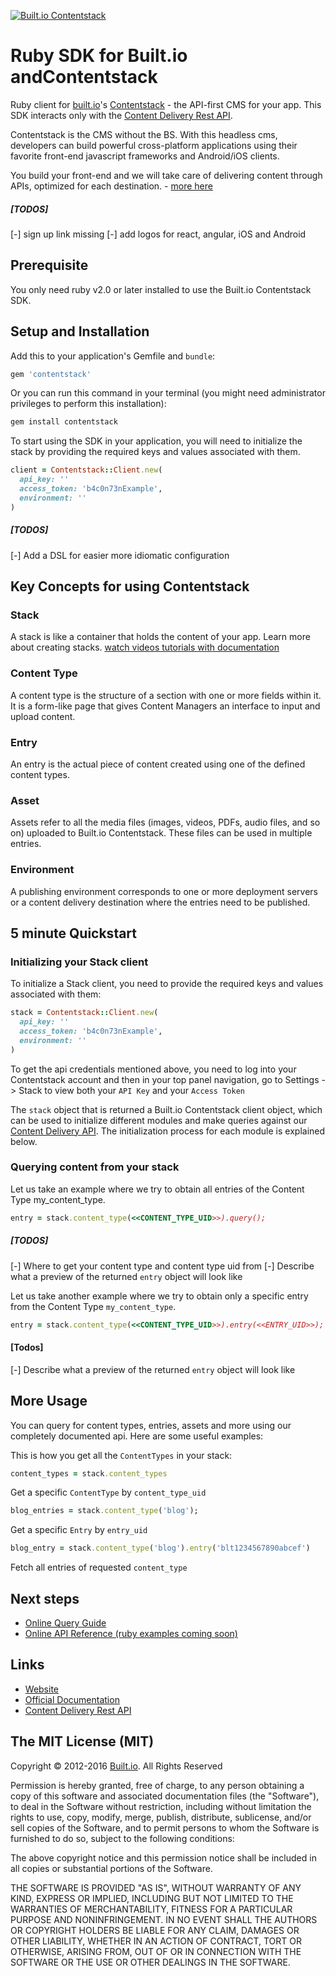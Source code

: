 [![Built.io Contentstack](https://contentstackdocs.built.io/static/images/logo.png)](https://www.built.io/products/contentstack/overview)

# Ruby SDK for Built.io andContentstack

Ruby client for [built.io](https://www.built.io)'s [Contentstack](https://www.built.io/products/contentstack/overview)  - the API-first CMS for your app. This SDK interacts only with the [Content Delivery Rest API](https://contentstackdocs.built.io/developer/restapi).

Contentstack is the CMS without the BS. With this headless cms, developers can build powerful cross-platform applications using their favorite front-end javascript frameworks and Android/iOS clients. 

You build your front-end and we will take care of delivering content through APIs, optimized for each destination. - [more here](https://www.built.io/products/contentstack/overview) 

##### [TODOS]

[-] sign up link missing
[-] add logos for react, angular, iOS and Android

## Prerequisite
You only need ruby v2.0 or later installed to use the Built.io Contentstack SDK.

## Setup and Installation
Add this to your application's Gemfile and `bundle`:

```bash
gem 'contentstack'
```

Or you can run this command in your terminal (you might need administrator privileges to perform this installation):

```ruby
gem install contentstack
```

To start using the SDK in your application, you will need to initialize the stack by providing the required keys and values associated with them.

```ruby
client = Contentstack::Client.new(
  api_key: ''
  access_token: 'b4c0n73nExample',
  environment: ''
)
```

##### [TODOS]
[-] Add a DSL for easier more idiomatic configuration


## Key Concepts for using Contentstack

### Stack
A stack is like a container that holds the content of your app. Learn more about creating stacks. [watch videos tutorials with documentation](https://contentstackdocs.built.io/developer/javascript/quickstart)

### Content Type

A content type is the structure of a section with one or more fields within it. It is a form-like page that gives Content Managers an interface to input and upload content. 

### Entry

An entry is the actual piece of content created using one of the defined content types. 

### Asset

Assets refer to all the media files (images, videos, PDFs, audio files, and so on) uploaded to Built.io Contentstack. These files can be used in multiple entries.  

### Environment

A publishing environment corresponds to one or more deployment servers or a content delivery destination where the entries need to be published. 


## 5 minute Quickstart

### Initializing your Stack client
To initialize a Stack client, you need to provide the required keys and values associated with them:

```ruby
stack = Contentstack::Client.new(
  api_key: ''
  access_token: 'b4c0n73nExample',
  environment: ''
)
```

To get the api credentials mentioned above, you need to log into your Contentstack account and then in your top panel navigation, go to Settings -> Stack to view both your `API Key` and your `Access Token`


The `stack` object that is returned a Built.io Contentstack client object, which can be used to initialize different modules and make queries against our [Content Delivery API](https://contentstackdocs.built.io/rest/api/content-delivery-api/). The initialization process for each module is explained below.


### Querying content from your stack

Let us take an example where we try to obtain all entries of the Content Type my_content_type.

```ruby
entry = stack.content_type(<<CONTENT_TYPE_UID>>).query();
```

##### [TODOS]

[-] Where to get your content type and content type uid from
[-] Describe what a preview of the returned `entry` object will look like


Let us take another example where we try to obtain only a specific entry from the Content Type `my_content_type`.

```ruby
entry = stack.content_type(<<CONTENT_TYPE_UID>>).entry(<<ENTRY_UID>>);
```

#### [Todos]
[-] Describe what a preview of the returned `entry` object will look like


## More Usage

You can query for content types, entries, assets and more using our completely documented api. Here are some useful examples:

This is how you get all the `ContentTypes` in your stack:

```ruby
content_types = stack.content_types
```

Get a specific `ContentType` by `content_type_uid`

```ruby
blog_entries = stack.content_type('blog');
```

Get a specific `Entry` by `entry_uid`

```ruby
blog_entry = stack.content_type('blog').entry('blt1234567890abcef')
```

Fetch all entries of requested `content_type`


## Next steps

- [Online Query Guide](https://contentstackdocs.built.io/developer/javascript/query-guide)
- [Online API Reference (ruby examples coming soon)](https://contentstackdocs.built.io/js/api/)

## Links
 - [Website](https://www.built.io/products/contentstack/overview)
 - [Official Documentation](http://contentstackdocs.built.io/developer/javascript/quickstart)
 - [Content Delivery Rest API](https://contentstackdocs.built.io/developer/restapi)

## The MIT License (MIT)
Copyright © 2012-2016 [Built.io](https://www.built.io/). All Rights Reserved

Permission is hereby granted, free of charge, to any person obtaining a copy of this software and associated documentation files (the "Software"), to deal in the Software without restriction, including without limitation the rights to use, copy, modify, merge, publish, distribute, sublicense, and/or sell copies of the Software, and to permit persons to whom the Software is furnished to do so, subject to the following conditions:

The above copyright notice and this permission notice shall be included in all copies or substantial portions of the Software.

THE SOFTWARE IS PROVIDED "AS IS", WITHOUT WARRANTY OF ANY KIND, EXPRESS OR IMPLIED, INCLUDING BUT NOT LIMITED TO THE WARRANTIES OF MERCHANTABILITY, FITNESS FOR A PARTICULAR PURPOSE AND NONINFRINGEMENT. IN NO EVENT SHALL THE AUTHORS OR COPYRIGHT HOLDERS BE LIABLE FOR ANY CLAIM, DAMAGES OR OTHER LIABILITY, WHETHER IN AN ACTION OF CONTRACT, TORT OR OTHERWISE, ARISING FROM, OUT OF OR IN CONNECTION WITH THE SOFTWARE OR THE USE OR OTHER DEALINGS IN THE SOFTWARE.